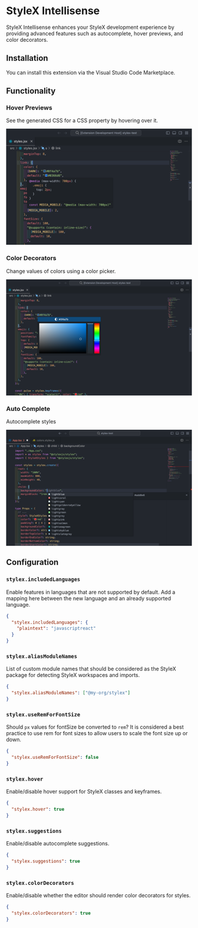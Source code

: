 # StyleX Intellisense

StyleX Intellisense enhances your StyleX development experience by providing advanced features such as autocomplete, hover previews, and color decorators.

## Installation

You can install this extension via the Visual Studio Code Marketplace.

## Functionality

### Hover Previews

See the generated CSS for a CSS property by hovering over it.

![Hover Preview](./assets/hover-preview.png)

### Color Decorators

Change values of colors using a color picker.

![Color Picker](./assets/color-picker.png)

### Auto Complete

Autocomplete styles

![Autocomplete](./assets/autocomplete.png)

## Configuration

### `stylex.includedLanguages`

Enable features in languages that are not supported by default. Add a mapping here between the new language and an already supported language.

```json
{
  "stylex.includedLanguages": {
    "plaintext": "javascriptreact"
  }
}
```

### `stylex.aliasModuleNames`

List of custom module names that should be considered as the StyleX package for detecting StyleX workspaces and imports.

```json
{
  "stylex.aliasModuleNames": ["@my-org/stylex"]
}
```

### `stylex.useRemForFontSize`

Should `px` values for fontSize be converted to `rem`? It is considered a best practice to use rem for font sizes to allow users to scale the font size up or down.

```json
{
  "stylex.useRemForFontSize": false
}
```

### `stylex.hover`

Enable/disable hover support for StyleX classes and keyframes.

```json
{
  "stylex.hover": true
}
```

### `stylex.suggestions`

Enable/disable autocomplete suggestions.

```json
{
  "stylex.suggestions": true
}
```

### `stylex.colorDecorators`

Enable/disable whether the editor should render color decorators for styles.

```json
{
  "stylex.colorDecorators": true
}
```
